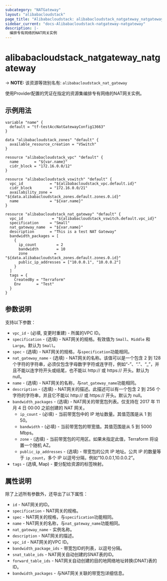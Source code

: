 ```yaml
---
subcategory: "NATGateway"
layout: "alibabacloudstack"
page_title: "Alibabacloudstack: alibabacloudstack_natgateway_natgateway"
sidebar_current: "docs-Alibabacloudstack-natgateway-natgateway"
description: |- 
  编排专有网络的NAT网关实例
---
```


# alibabacloudstack_natgateway_natgateway
-> **NOTE:** 该资源等效别名有: `alibabacloudstack_nat_gateway`

使用Provider配置的凭证在指定的资源集编排专有网络的NAT网关实例。

## 示例用法

```hcl
variable "name" {
  default = "tf-testAccNatGatewayConfig13663"
}

data "alibabacloudstack_zones" "default" {
  available_resource_creation = "VSwitch"
}

resource "alibabacloudstack_vpc" "default" {
  name       = "${var.name}"
  cidr_block = "172.16.0.0/12"
}

resource "alibabacloudstack_vswitch" "default" {
  vpc_id            = "${alibabacloudstack_vpc.default.id}"
  cidr_block        = "172.16.0.0/21"
  availability_zone = "${data.alibabacloudstack_zones.default.zones.0.id}"
  name              = "${var.name}"
}

resource "alibabacloudstack_nat_gateway" "default" {
  vpc_id             = "${alibabacloudstack_vswitch.default.vpc_id}"
  specification     = "Small"
  nat_gateway_name  = "${var.name}"
  description       = "This is a test NAT Gateway"
  bandwidth_packages = [
    {
      ip_count         = 2
      bandwidth        = 10
      zone            = "${data.alibabacloudstack_zones.default.zones.0.id}"
      public_ip_addresses = ["10.0.0.1", "10.0.0.2"]
    }
  ]
  tags = {
    CreatedBy = "Terraform"
    Env       = "Test"
  }
}
```

## 参数说明

支持以下参数：
  * `vpc_id` - (必填, 变更时重建) - 所属的VPC ID。
  * `specification` - (选填) - NAT网关的规格。有效值为 `Small`、`Middle` 和 `Large`。默认为 `Small`。
  * `spec` - (选填) - NAT网关的规格，与`specification`功能相同。
  * `nat_gateway_name` - (选填) - NAT网关的名称。该值可以是一个包含 2 到 128 个字符的字符串，必须仅包含字母数字字符或连字符，例如“-”、“.”、“_”，并且不能以连字符开头或结尾，也不能以 http:// 或 https:// 开头。默认为 null。
  * `name` - (选填) - NAT网关的名称，与`nat_gateway_name`功能相同。
  * `description` - (选填) - NAT网关的描述。此描述可以有一个包含 2 到 256 个字符的字符串，并且它不能以 http:// 或 https:// 开头。默认为 null。
  * `bandwidth_packages` - (选填) - NAT网关的带宽包列表。仅支持在 2017 年 11 月 4 日 00:00 之前创建的 NAT 网关。
    * `ip_count` - (必填) - 当前带宽包中的 IP 地址数量。其值范围是从 1 到 50。
    * `bandwidth` - (必填) - 当前带宽包的带宽值。其值范围是从 5 到 5000 Mbps。
    * `zone` - (选填) - 当前带宽包的可用区。如果未指定此值，Terraform 将设置一个随机 AZ。
    * `public_ip_addresses` - (选填) - 带宽包的公共 IP 地址。公共 IP 的数量等于 `ip_count`，多个 IP 以逗号分隔，例如“10.0.0.1,10.0.0.2”。
  * `tags` - (选填, Map) - 要分配给资源的标签映射。

## 属性说明

除了上述所有参数外，还导出了以下属性：
  * `id` - NAT网关的ID。
  * `specification` - NAT网关的规格。
  * `spec` - NAT网关的规格，与`specification`功能相同。
  * `name` - NAT网关的名称，与`nat_gateway_name`功能相同。
  * `nat_gateway_name` - 实例名称。
  * `description` - NAT网关的描述。
  * `vpc_id` - NAT网关的VPC ID。
  * `bandwidth_package_ids` - 带宽包ID的列表，以逗号分隔。
  * `snat_table_ids` - NAT网关自动创建的SNAT表的ID。
  * `forward_table_ids` - NAT网关自动创建的目的地网络地址转换(DNAT)表的ID。
  * `bandwidth_packages` - 与NAT网关关联的带宽包详细信息。